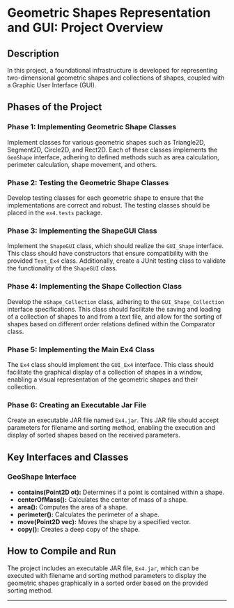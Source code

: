 # Geometric Shapes Representation and GUI: Project Overview

## Description

In this project, a foundational infrastructure is developed for representing two-dimensional geometric shapes and collections of shapes, coupled with a Graphic User Interface (GUI).

## Phases of the Project

### Phase 1: Implementing Geometric Shape Classes

Implement classes for various geometric shapes such as Triangle2D, Segment2D, Circle2D, and Rect2D. Each of these classes implements the `GeoShape` interface, adhering to defined methods such as area calculation, perimeter calculation, shape movement, and others. 

### Phase 2: Testing the Geometric Shape Classes

Develop testing classes for each geometric shape to ensure that the implementations are correct and robust. The testing classes should be placed in the `ex4.tests` package.

### Phase 3: Implementing the ShapeGUI Class

Implement the `ShapeGUI` class, which should realize the `GUI_Shape` interface. This class should have constructors that ensure compatibility with the provided `Test_Ex4` class. Additionally, create a JUnit testing class to validate the functionality of the `ShapeGUI` class.

### Phase 4: Implementing the Shape Collection Class

Develop the `nShape_Collection` class, adhering to the `GUI_Shape_Collection` interface specifications. This class should facilitate the saving and loading of a collection of shapes to and from a text file, and allow for the sorting of shapes based on different order relations defined within the Comparator class.

### Phase 5: Implementing the Main Ex4 Class

The `Ex4` class should implement the `GUI_Ex4` interface. This class should facilitate the graphical display of a collection of shapes in a window, enabling a visual representation of the geometric shapes and their collection.

### Phase 6: Creating an Executable Jar File

Create an executable JAR file named `Ex4.jar`. This JAR file should accept parameters for filename and sorting method, enabling the execution and display of sorted shapes based on the received parameters.

## Key Interfaces and Classes

### GeoShape Interface

- **contains(Point2D ot):** Determines if a point is contained within a shape.
- **centerOfMass():** Calculates the center of mass of a shape.
- **area():** Computes the area of a shape.
- **perimeter():** Calculates the perimeter of a shape.
- **move(Point2D vec):** Moves the shape by a specified vector.
- **copy():** Creates a deep copy of the shape.

## How to Compile and Run

The project includes an executable JAR file, `Ex4.jar`, which can be executed with filename and sorting method parameters to display the geometric shapes graphically in a sorted order based on the provided sorting method.

---

